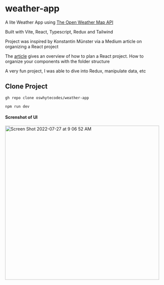 # weather-app

A lite Weather App using [The Open Weather Map API](https://openweathermap.org/)

Built with Vite, React, Typescript, Redux and Tailwind

Project was inspired by Konstantin Münster via a Medium article on organizing a React project

The [article](https://konstantinmuenster.medium.com/how-to-plan-and-organize-a-react-project-by-building-a-weather-app-95175b11bd01) gives an overview 
of how to plan a React project. How to organize your components with the folder structure

A very fun project, I was able to dive into Redux, manipulate data, etc

## Clone Project
```
gh repo clone oswhytecodes/weather-app

npm run dev
```

#### Screnshot of UI

<img width="500" alt="Screen Shot 2022-07-27 at 9 06 52 AM" src="https://user-images.githubusercontent.com/92553207/181254416-c2d6d74c-ba7c-44b5-bf19-5e4db0065712.png">
